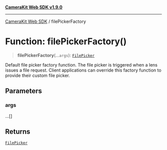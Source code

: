 [**CameraKit Web SDK v1.9.0**](../README.md)

***

[CameraKit Web SDK](../globals.md) / filePickerFactory

# Function: filePickerFactory()

> **filePickerFactory**(...`args`): [`FilePicker`](../type-aliases/FilePicker.md)

Default file picker factory function. The file picker is triggered when a lens issues a file request.
Client applications can override this factory function to provide their custom file picker.

## Parameters

### args

...[]

## Returns

[`FilePicker`](../type-aliases/FilePicker.md)
